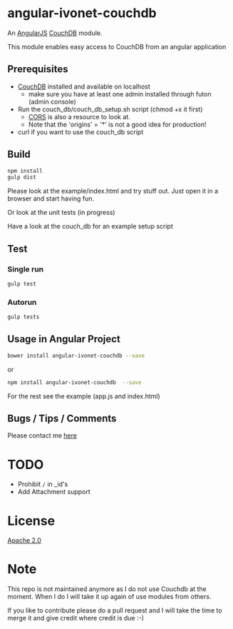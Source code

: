 # angular-ivonet-couchdb

An [AngularJS](https://angularjs.org) [CouchDB](http://couchdb.apache.org) module.

This module enables easy access to CouchDB from an angular application

## Prerequisites

* [CouchDB](http://couchdb.apache.org) installed and available on localhost
    * make sure you have at least one admin installed through futon (admin console)
* Run the couch_db/couch_db_setup.sh script (chmod +x it first) 
    * [CORS](https://github.com/IvoNet/couchdb-shell-scripts/blob/master/CORS.sh) is also a resource to look at.
    * Note that the 'origins' = '*' is not a good idea for production!
* curl if you want to use the couch_db script

## Build

```sh
npm install
gulp dist
```

Please look at the example/index.html and try stuff out. 
Just open it in a browser and start having fun.

Or look at the unit tests (in progress)

Have a look at the couch_db for an example setup script 

## Test

### Single run

```sh
gulp test
```

### Autorun

```sh
gulp tests
```

## Usage in Angular Project

```sh
bower install angular-ivonet-couchdb --save
```

or

```sh
npm install angular-ivonet-couchdb  --save
```

For the rest see the example (app.js and index.html)


## Bugs / Tips / Comments

Please contact me [here](http://www.ivonet.nl/home/contact)


# TODO

* Prohibit `/` in _id's
* Add Attachment support

# License

[Apache 2.0](http://www.apache.org/licenses/LICENSE-2.0)

# Note

This repo is not maintained anymore as I do not use Couchdb at the moment.
When I do I will take it up again of use modules from others.

If you like to contribute please do a pull request and I will take the time to merge it and give credit where credit is due :-)


